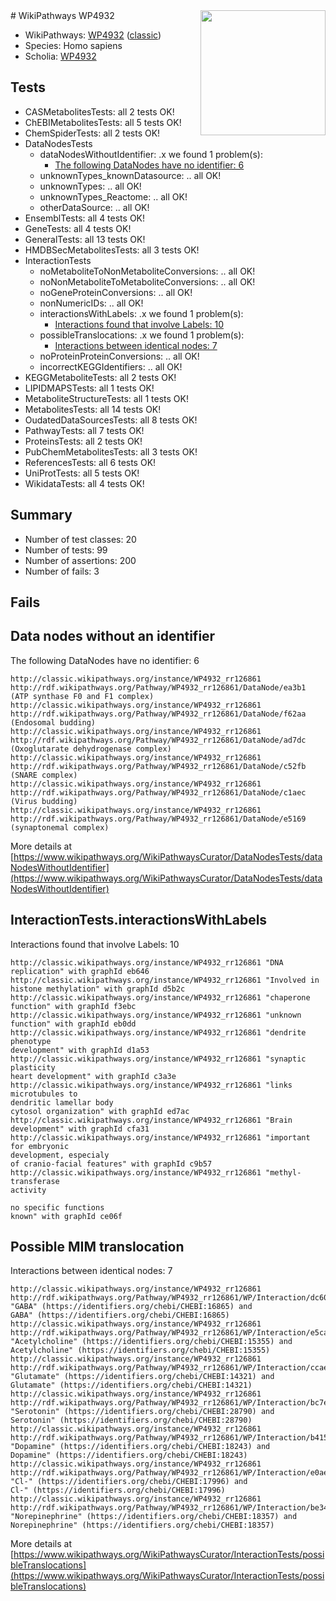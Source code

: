 <img style="float: right; width: 200px" src="https://upload.wikimedia.org/wikipedia/commons/thumb/8/83/Wplogo_with_text_500.png/640px-Wplogo_with_text_500.png" />
# WikiPathways WP4932

* WikiPathways: [WP4932](https://wikipathways.org/pathways/WP4932) ([classic](https://classic.wikipathways.org/instance/WP4932))
* Species: Homo sapiens
* Scholia: [WP4932](https://scholia.toolforge.org/wikipathways/WP4932)
## Tests
* CASMetabolitesTests: all 2 tests OK!
* ChEBIMetabolitesTests: all 5 tests OK!
* ChemSpiderTests: all 2 tests OK!
* DataNodesTests
    * dataNodesWithoutIdentifier: .x we found 1 problem(s):
        * [The following DataNodes have no identifier: 6](#d2d32fa5)
    * unknownTypes_knownDatasource: .. all OK!
    * unknownTypes: .. all OK!
    * unknownTypes_Reactome: .. all OK!
    * otherDataSource: .. all OK!
* EnsemblTests: all 4 tests OK!
* GeneTests: all 4 tests OK!
* GeneralTests: all 13 tests OK!
* HMDBSecMetabolitesTests: all 3 tests OK!
* InteractionTests
    * noMetaboliteToNonMetaboliteConversions: .. all OK!
    * noNonMetaboliteToMetaboliteConversions: .. all OK!
    * noGeneProteinConversions: .. all OK!
    * nonNumericIDs: .. all OK!
    * interactionsWithLabels: .x we found 1 problem(s):
        * [Interactions found that involve Labels: 10](#fe97a8b8)
    * possibleTranslocations: .x we found 1 problem(s):
        * [Interactions between identical nodes: 7](#1c11820c)
    * noProteinProteinConversions: .. all OK!
    * incorrectKEGGIdentifiers: .. all OK!
* KEGGMetaboliteTests: all 2 tests OK!
* LIPIDMAPSTests: all 1 tests OK!
* MetaboliteStructureTests: all 1 tests OK!
* MetabolitesTests: all 14 tests OK!
* OudatedDataSourcesTests: all 8 tests OK!
* PathwayTests: all 7 tests OK!
* ProteinsTests: all 2 tests OK!
* PubChemMetabolitesTests: all 3 tests OK!
* ReferencesTests: all 6 tests OK!
* UniProtTests: all 5 tests OK!
* WikidataTests: all 4 tests OK!


## Summary

* Number of test classes: 20
* Number of tests: 99
* Number of assertions: 200
* Number of fails: 3

## Fails

<a name="d2d32fa5" />

## Data nodes without an identifier

The following DataNodes have no identifier: 6
```
http://classic.wikipathways.org/instance/WP4932_rr126861 http://rdf.wikipathways.org/Pathway/WP4932_rr126861/DataNode/ea3b1 (ATP synthase F0 and F1 complex)
http://classic.wikipathways.org/instance/WP4932_rr126861 http://rdf.wikipathways.org/Pathway/WP4932_rr126861/DataNode/f62aa (Endosomal budding)
http://classic.wikipathways.org/instance/WP4932_rr126861 http://rdf.wikipathways.org/Pathway/WP4932_rr126861/DataNode/ad7dc (Oxoglutarate dehydrogenase complex)
http://classic.wikipathways.org/instance/WP4932_rr126861 http://rdf.wikipathways.org/Pathway/WP4932_rr126861/DataNode/c52fb (SNARE complex)
http://classic.wikipathways.org/instance/WP4932_rr126861 http://rdf.wikipathways.org/Pathway/WP4932_rr126861/DataNode/c1aec (Virus budding)
http://classic.wikipathways.org/instance/WP4932_rr126861 http://rdf.wikipathways.org/Pathway/WP4932_rr126861/DataNode/e5169 (synaptonemal complex)
```

More details at [https://www.wikipathways.org/WikiPathwaysCurator/DataNodesTests/dataNodesWithoutIdentifier](https://www.wikipathways.org/WikiPathwaysCurator/DataNodesTests/dataNodesWithoutIdentifier)

<a name="fe97a8b8" />

## InteractionTests.interactionsWithLabels

Interactions found that involve Labels: 10
```
http://classic.wikipathways.org/instance/WP4932_rr126861 "DNA replication" with graphId eb646
http://classic.wikipathways.org/instance/WP4932_rr126861 "Involved in histone methylation" with graphId d5b2c
http://classic.wikipathways.org/instance/WP4932_rr126861 "chaperone function" with graphId f3ebc
http://classic.wikipathways.org/instance/WP4932_rr126861 "unknown 
function" with graphId eb0dd
http://classic.wikipathways.org/instance/WP4932_rr126861 "dendrite phenotype
development" with graphId d1a53
http://classic.wikipathways.org/instance/WP4932_rr126861 "synaptic plasticity
heart development" with graphId c3a3e
http://classic.wikipathways.org/instance/WP4932_rr126861 "links microtubules to 
dendritic lamellar body
cytosol organization" with graphId ed7ac
http://classic.wikipathways.org/instance/WP4932_rr126861 "Brain development" with graphId cfa31
http://classic.wikipathways.org/instance/WP4932_rr126861 "important for embryonic 
development, especialy
of cranio-facial features" with graphId c9b57
http://classic.wikipathways.org/instance/WP4932_rr126861 "methyl-transferase
activity

no specific functions
known" with graphId ce06f
```

<a name="1c11820c" />

## Possible MIM translocation

Interactions between identical nodes: 7
```
http://classic.wikipathways.org/instance/WP4932_rr126861 http://rdf.wikipathways.org/Pathway/WP4932_rr126861/WP/Interaction/dc603 "GABA" (https://identifiers.org/chebi/CHEBI:16865) and 
GABA" (https://identifiers.org/chebi/CHEBI:16865)
http://classic.wikipathways.org/instance/WP4932_rr126861 http://rdf.wikipathways.org/Pathway/WP4932_rr126861/WP/Interaction/e5ca9 "Acetylcholine" (https://identifiers.org/chebi/CHEBI:15355) and 
Acetylcholine" (https://identifiers.org/chebi/CHEBI:15355)
http://classic.wikipathways.org/instance/WP4932_rr126861 http://rdf.wikipathways.org/Pathway/WP4932_rr126861/WP/Interaction/ccae8 "Glutamate" (https://identifiers.org/chebi/CHEBI:14321) and 
Glutamate" (https://identifiers.org/chebi/CHEBI:14321)
http://classic.wikipathways.org/instance/WP4932_rr126861 http://rdf.wikipathways.org/Pathway/WP4932_rr126861/WP/Interaction/bc7e9 "Serotonin" (https://identifiers.org/chebi/CHEBI:28790) and 
Serotonin" (https://identifiers.org/chebi/CHEBI:28790)
http://classic.wikipathways.org/instance/WP4932_rr126861 http://rdf.wikipathways.org/Pathway/WP4932_rr126861/WP/Interaction/b415f "Dopamine" (https://identifiers.org/chebi/CHEBI:18243) and 
Dopamine" (https://identifiers.org/chebi/CHEBI:18243)
http://classic.wikipathways.org/instance/WP4932_rr126861 http://rdf.wikipathways.org/Pathway/WP4932_rr126861/WP/Interaction/e0ae1 "Cl-" (https://identifiers.org/chebi/CHEBI:17996) and 
Cl-" (https://identifiers.org/chebi/CHEBI:17996)
http://classic.wikipathways.org/instance/WP4932_rr126861 http://rdf.wikipathways.org/Pathway/WP4932_rr126861/WP/Interaction/be34d "Norepinephrine" (https://identifiers.org/chebi/CHEBI:18357) and 
Norepinephrine" (https://identifiers.org/chebi/CHEBI:18357)
```

More details at [https://www.wikipathways.org/WikiPathwaysCurator/InteractionTests/possibleTranslocations](https://www.wikipathways.org/WikiPathwaysCurator/InteractionTests/possibleTranslocations)

